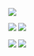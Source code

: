 ![](http://github-profile-summary-cards.vercel.app/api/cards/profile-details?username=d3nnyyy&theme=github_dark)

![](http://github-profile-summary-cards.vercel.app/api/cards/repos-per-language?username=d3nnyyy&theme=github_dark)
![](http://github-profile-summary-cards.vercel.app/api/cards/most-commit-language?username=d3nnyyy&theme=github_dark)

![](http://github-profile-summary-cards.vercel.app/api/cards/stats?username=d3nnyyy&theme=github_dark) 
![](http://github-profile-summary-cards.vercel.app/api/cards/productive-time?username=d3nnyyy&theme=github_dark&utcOffset=8)

